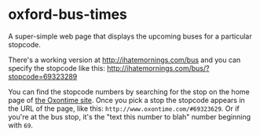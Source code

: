 # oxford-bus-times
A super-simple web page that displays the upcoming buses for a particular stopcode.

There's a working version at http://ihatemornings.com/bus and you can specify the stopcode like this: http://ihatemornings.com/bus/?stopcode=69323289

You can find the stopcode numbers by searching for the stop on the home page of [the Oxontime site](http://www.oxontime.com/). Once you pick a stop the stopcode appears in the URL of the page, like this: `http://www.oxontime.com/#69323629`. Or if you're at the bus stop, it's the "text this number to blah" number beginning with `69`.

